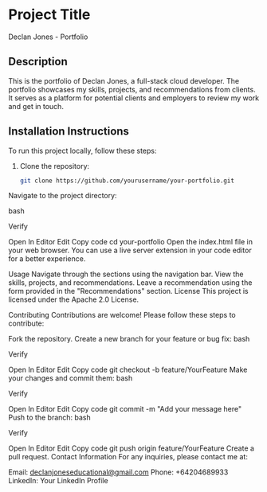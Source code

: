 # Project Title

Declan Jones - Portfolio

## Description

This is the portfolio of Declan Jones, a full-stack cloud developer. The portfolio showcases my skills, projects, and recommendations from clients. It serves as a platform for potential clients and employers to review my work and get in touch.

## Installation Instructions

To run this project locally, follow these steps:

1. Clone the repository:
   ```bash
   git clone https://github.com/yourusername/your-portfolio.git
Navigate to the project directory:

bash

Verify

Open In Editor
Edit
Copy code
cd your-portfolio
Open the index.html file in your web browser. You can use a live server extension in your code editor for a better experience.

Usage
Navigate through the sections using the navigation bar.
View the skills, projects, and recommendations.
Leave a recommendation using the form provided in the "Recommendations" section.
License
This project is licensed under the Apache 2.0 License.

Contributing
Contributions are welcome! Please follow these steps to contribute:

Fork the repository.
Create a new branch for your feature or bug fix:
bash

Verify

Open In Editor
Edit
Copy code
git checkout -b feature/YourFeature
Make your changes and commit them:
bash

Verify

Open In Editor
Edit
Copy code
git commit -m "Add your message here"
Push to the branch:
bash

Verify

Open In Editor
Edit
Copy code
git push origin feature/YourFeature
Create a pull request.
Contact Information
For any inquiries, please contact me at:

Email: declanjoneseducational@gmail.com
Phone: +64204689933
LinkedIn: Your LinkedIn Profile

